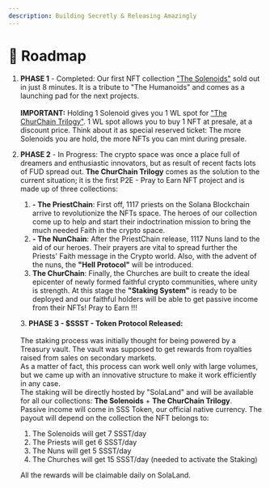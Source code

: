 ```yaml
---
description: Building Secretly & Releasing Amazingly
---
```


# 📜 Roadmap

1.  **PHASE 1** - Completed: Our first NFT collection ["The Solenoids"](https://solanasecretsociety.xyz/the-solenoids) sold out in just 8 minutes. It is a tribute to "The Humanoids" and comes as a launching pad for the next projects.\
    \
    **IMPORTANT:** Holding 1 Solenoid gives you 1 WL spot for ["The ChurChain Trilogy"](https://solanasecretsociety.xyz/the-churchain-trilogy). 1 WL spot allows you to buy 1 NFT at presale, at a discount price. Think about it as special reserved ticket: The more Solenoids you are hold, the more NFTs you can mint during presale.


2.  **PHASE 2** - In Progress: The crypto space was once a place full of dreamers and enthusiastic innovators, but as result of recent facts lots of FUD spread out. **The ChurChain Trilogy** comes as the solution to the current situation; it is the first P2E - Pray to Earn NFT project and is made up of three collections:

    1. **- The PriestChain**: First off, 1117 priests on the Solana Blockchain arrive to revolutionize the NFTs space. The heroes of our collection come up to help and start their indoctrination mission to bring the much needed Faith in the crypto space.
    2. **- The NunChain**: After the PriestChain release, 1117 Nuns land to the aid of our heroes. Their prayers are vital to spread further the Priests' Faith message in the Crypto world. Also, with the advent of the nuns, the **"Hell Protocol"** will be introduced.
    3.  **The ChurChain**: Finally, the Churches are built to create the ideal epicenter of newly formed faithful crypto communities, where unity is strength. At this stage the **"Staking System"** is ready to be deployed and our faithful holders will be able to get passive income from their NFTs! Pray to Earn !!!



    3\. **PHASE 3 - $SSST - Token Protocol Released:**\
    \
    The staking process was initially thought for being powered by a Treasury vault. The vault was supposed to get rewards from royalties raised from sales on secondary markets.\
    As a matter of fact, this process can work well only with large volumes, but we came up with an innovative structure to make it work efficiently in any case.\
    The staking will be directly hosted by "SolaLand" and will be available for all our collections: **The Solenoids** + **The ChurChain Trilogy**. \
    Passive income will come in SSS Token, our official native currency. The payout will depend on the collection the NFT belongs to:

    1. The Solenoids will get 7 SSST/day
    2. The Priests will get 6 SSST/day
    3. The Nuns will get 5 SSST/day
    4. The Churches will get 15 SSST/day (needed to activate the Staking)



    &#x20;All the rewards will be claimable daily on SolaLand.

